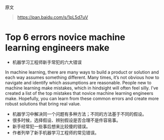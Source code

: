 原文
> https://pan.baidu.com/s/1pL5d7uV

# Top 6 errors novice machine learning engineers make

* 机器学习工程师新手常犯的六大错误

In machine learning, there are many ways to build a product or solution and each way assumes something different.
Many times, it’s not obvious how to navigate and identify which assumptions are reasonable.
People new to machine learning make mistakes, which in hindsight will often feel silly.
I’ve created a list of the top mistakes that novice machine learning engineers make. Hopefully, you can learn from these common errors and create more robust solutions that bring real value.

* 机器学习中解决同一个问题有多种方法；不同的方法基于不同的假设。
* 很多时候，选择假设、辨别假设是否合理不是件容易事。
* 新手经常犯一些事后想来比较傻的错误。
* 作者列举了新手机器学习工程师的常见错误。

